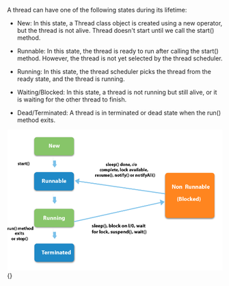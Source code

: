 A thread can have one of the following states during its lifetime:

- New: In this state, a Thread class object is created using a new
  operator, but the thread is not alive. Thread doesn't start until
  we call the start() method.

- Runnable: In this state, the thread is ready to run after calling
  the start() method. However, the thread is not yet selected by the
  thread scheduler.

- Running: In this state, the thread scheduler picks the thread from
  the ready state, and the thread is running.

- Waiting/Blocked: In this state, a thread is not running but still
  alive, or it is waiting for the other thread to finish.

- Dead/Terminated: A thread is in terminated or dead state when the
  run() method exits.

![Java thread life cycle](image73.png){}